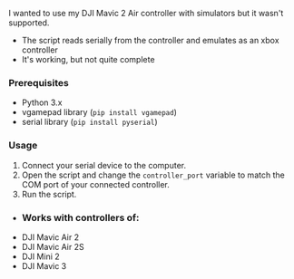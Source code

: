 I wanted to use my DJI Mavic 2 Air controller with simulators but it wasn't supported.
- The script reads serially from the controller and emulates as an xbox controller
- It's working, but not quite complete
### Prerequisites

- Python 3.x
- vgamepad library (`pip install vgamepad`)
- serial library (`pip install pyserial`)


### Usage

1. Connect your serial device to the computer.
2. Open the script and change the `controller_port` variable to match the COM port of your connected controller.
3. Run the script.

- ### Works with controllers of:
- DJI Mavic Air 2
- DJI Mavic Air 2S
- DJI Mini 2
- DJI Mavic 3
